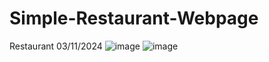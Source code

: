 # Simple-Restaurant-Webpage
Restaurant 03/11/2024
![image](https://github.com/TokyoAri/Simple-Restaurant-Webpage/assets/125814030/d8e45616-10e1-4662-a018-fbd080543c57)
![image](https://github.com/TokyoAri/Simple-Restaurant-Webpage/assets/125814030/32ae662b-46eb-4d59-8b33-5c9260a5543a)

